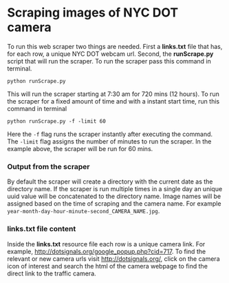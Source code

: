 # Scraping images of NYC DOT camera

To run this web scraper two things are needed. First a **links.txt** file that has, for each row, a unique NYC DOT webcam url. Second, the **runScrape.py** script that will run the scraper. To run the scraper pass this command in terminal.

```
python runScrape.py
```

This will run the scraper starting at 7:30 am for 720 mins (12 hours). To run the scraper for a fixed amount of time and with a instant start time, run this command in terminal

```
python runScrape.py -f -limit 60
```

Here the `-f` flag runs the scraper instantly after executing the command. The `-limit` flag assigns the number of minutes to run the scraper. In the example above, the scraper will be run for 60 mins. 

### Output from the scraper
By default the scraper will create a directory with the current date as the directory name. If the scraper is run multiple times in a single day an unique uuid value will be concatenated to the directory name. Image names will be assigned based on the time of scraping and the camera name. For example `year-month-day-hour-minute-second_CAMERA_NAME.jpg`.

### links.txt file content
Inside the **links.txt** resource file each row is a unique camera link. For example, http://dotsignals.org/google_popup.php?cid=717. To find the relevant or new camera urls visit http://dotsignals.org/, click on the camera icon of interest and search the html of the camera webpage to find the direct link to the traffic camera. 



